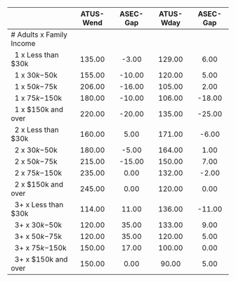 
|                      |    ATUS-Wend |     ASEC-Gap |    ATUS-Wday |     ASEC-Gap |
| -------------------- | :----------: | :----------: | :----------: | :----------: |
| # Adults x Family Income |              |              |              |              |
| &nbsp;&nbsp;1 x Less than $30k |       135.00 |        -3.00 |       129.00 |         6.00 |
| &nbsp;&nbsp;1 x $30k-$50k |       155.00 |       -10.00 |       120.00 |         5.00 |
| &nbsp;&nbsp;1 x $50k-$75k |       206.00 |       -16.00 |       105.00 |         2.00 |
| &nbsp;&nbsp;1 x $75k-$150k |       180.00 |       -10.00 |       106.00 |       -18.00 |
| &nbsp;&nbsp;1 x $150k and over |       220.00 |       -20.00 |       135.00 |       -25.00 |
| &nbsp;&nbsp;2 x Less than $30k |       160.00 |         5.00 |       171.00 |        -6.00 |
| &nbsp;&nbsp;2 x $30k-$50k |       180.00 |        -5.00 |       164.00 |         1.00 |
| &nbsp;&nbsp;2 x $50k-$75k |       215.00 |       -15.00 |       150.00 |         7.00 |
| &nbsp;&nbsp;2 x $75k-$150k |       235.00 |         0.00 |       132.00 |        -2.00 |
| &nbsp;&nbsp;2 x $150k and over |       245.00 |         0.00 |       120.00 |         0.00 |
| &nbsp;&nbsp;3+ x Less than $30k |       114.00 |        11.00 |       136.00 |       -11.00 |
| &nbsp;&nbsp;3+ x $30k-$50k |       120.00 |        35.00 |       133.00 |         9.00 |
| &nbsp;&nbsp;3+ x $50k-$75k |       120.00 |        35.00 |       120.00 |         5.00 |
| &nbsp;&nbsp;3+ x $75k-$150k |       150.00 |        17.00 |       100.00 |         0.00 |
| &nbsp;&nbsp;3+ x $150k and over |       150.00 |         0.00 |        90.00 |         5.00 |

